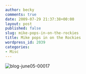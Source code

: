 ```yaml
---
author: becky
comments: true
date: 2009-07-29 21:37:38+00:00
layout: post
published: false
slug: mike-pops-in-on-the-rockies
title: Mike pops in on the Rockies
wordpress_id: 2039
categories:
- Misc
---
```


![blog-june05-00017](http://beta.beckyjenson.com/wp-content/uploads/2009/07/blog-june05-00017.jpg)
